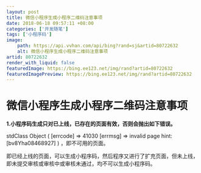 ```yaml
---
layout: post
title: 微信小程序生成小程序二维码注意事项
date: 2018-06-18 09:57:11 +08:00
categories: ['开发随笔']
tags: ['小程序码']
image:
    path: https://api.vvhan.com/api/bing?rand=sj&artid=80722632
    alt: 微信小程序生成小程序二维码注意事项
artid: 80722632
render_with_liquid: false
featuredImage: https://bing.ee123.net/img/rand?artid=80722632
featuredImagePreview: https://bing.ee123.net/img/rand?artid=80722632
---
```


# 微信小程序生成小程序二维码注意事项

**1.小程序码生成只对已上线，已存在的页面有效，否则会抛出如下错误。**

stdClass Object ( [errcode] => 41030 [errmsg] => invalid page hint: [bv8Yha08468927] ) ，即不可用的页面。

即已经上线的页面，可以生成小程序码，然后程序又进行了扩充页面，但未上线，即未提交审核或审核中或审核未通过，均不可以生成小程序码。
